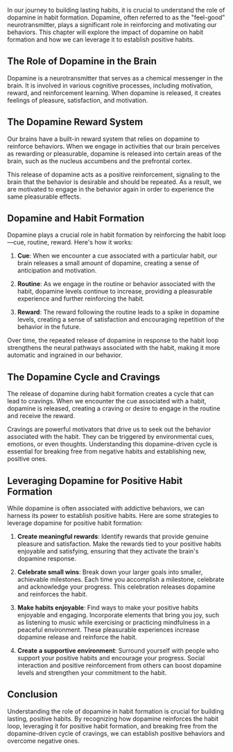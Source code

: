 
In our journey to building lasting habits, it is crucial to understand the role of dopamine in habit formation. Dopamine, often referred to as the "feel-good" neurotransmitter, plays a significant role in reinforcing and motivating our behaviors. This chapter will explore the impact of dopamine on habit formation and how we can leverage it to establish positive habits.

## The Role of Dopamine in the Brain

Dopamine is a neurotransmitter that serves as a chemical messenger in the brain. It is involved in various cognitive processes, including motivation, reward, and reinforcement learning. When dopamine is released, it creates feelings of pleasure, satisfaction, and motivation.

## The Dopamine Reward System

Our brains have a built-in reward system that relies on dopamine to reinforce behaviors. When we engage in activities that our brain perceives as rewarding or pleasurable, dopamine is released into certain areas of the brain, such as the nucleus accumbens and the prefrontal cortex.

This release of dopamine acts as a positive reinforcement, signaling to the brain that the behavior is desirable and should be repeated. As a result, we are motivated to engage in the behavior again in order to experience the same pleasurable effects.

## Dopamine and Habit Formation

Dopamine plays a crucial role in habit formation by reinforcing the habit loop—cue, routine, reward. Here's how it works:

1. **Cue**: When we encounter a cue associated with a particular habit, our brain releases a small amount of dopamine, creating a sense of anticipation and motivation.
    
2. **Routine**: As we engage in the routine or behavior associated with the habit, dopamine levels continue to increase, providing a pleasurable experience and further reinforcing the habit.
    
3. **Reward**: The reward following the routine leads to a spike in dopamine levels, creating a sense of satisfaction and encouraging repetition of the behavior in the future.
    

Over time, the repeated release of dopamine in response to the habit loop strengthens the neural pathways associated with the habit, making it more automatic and ingrained in our behavior.

## The Dopamine Cycle and Cravings

The release of dopamine during habit formation creates a cycle that can lead to cravings. When we encounter the cue associated with a habit, dopamine is released, creating a craving or desire to engage in the routine and receive the reward.

Cravings are powerful motivators that drive us to seek out the behavior associated with the habit. They can be triggered by environmental cues, emotions, or even thoughts. Understanding this dopamine-driven cycle is essential for breaking free from negative habits and establishing new, positive ones.

## Leveraging Dopamine for Positive Habit Formation

While dopamine is often associated with addictive behaviors, we can harness its power to establish positive habits. Here are some strategies to leverage dopamine for positive habit formation:

1. **Create meaningful rewards**: Identify rewards that provide genuine pleasure and satisfaction. Make the rewards tied to your positive habits enjoyable and satisfying, ensuring that they activate the brain's dopamine response.
    
2. **Celebrate small wins**: Break down your larger goals into smaller, achievable milestones. Each time you accomplish a milestone, celebrate and acknowledge your progress. This celebration releases dopamine and reinforces the habit.
    
3. **Make habits enjoyable**: Find ways to make your positive habits enjoyable and engaging. Incorporate elements that bring you joy, such as listening to music while exercising or practicing mindfulness in a peaceful environment. These pleasurable experiences increase dopamine release and reinforce the habit.
    
4. **Create a supportive environment**: Surround yourself with people who support your positive habits and encourage your progress. Social interaction and positive reinforcement from others can boost dopamine levels and strengthen your commitment to the habit.
    

## Conclusion

Understanding the role of dopamine in habit formation is crucial for building lasting, positive habits. By recognizing how dopamine reinforces the habit loop, leveraging it for positive habit formation, and breaking free from the dopamine-driven cycle of cravings, we can establish positive behaviors and overcome negative ones.
